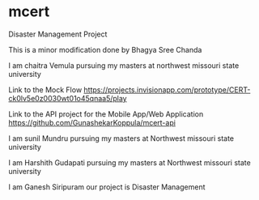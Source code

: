 # mcert
Disaster Management Project

This is a minor modification done by Bhagya Sree Chanda

I am chaitra Vemula pursuing my masters at northwest missouri state university

Link to the Mock Flow https://projects.invisionapp.com/prototype/CERT-ck0lv5e0z0030wt01o45qnaa5/play

Link to the API project for the Mobile App/Web Application https://github.com/GunashekarKoppula/mcert-api

I am sunil Mundru pursuing my masters at Northwest missouri state university

I am Harshith Gudapati pursuing my masters at Northwest missouri state university

I am Ganesh Siripuram our project is Disaster Management